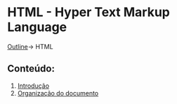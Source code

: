 # HTML - Hyper Text Markup Language
[Outline](https://github.com/eamorgado/NUCC-2020-2021-Web/blob/main/README.md)-> HTML

## Conteúdo:
1. [Introdução](https://github.com/eamorgado/NUCC-2020-2021-Web/blob/main/Docs/HTML/Intro.md)
2. [Organização do documento]()
